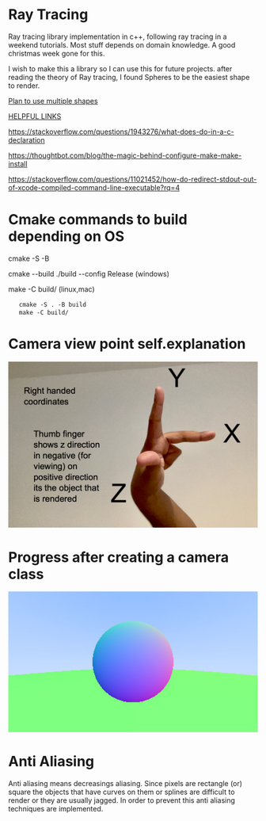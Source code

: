 # Ray Tracing

Ray tracing library implementation in c++, following ray tracing in a weekend tutorials. Most stuff depends on domain knowledge. A good christmas week gone for this. 

I wish to make this a library so I can use this for future projects. after reading the theory of Ray tracing, I found Spheres to be the easiest shape to render.

<u> Plan to use multiple shapes </u>

<u> HELPFUL LINKS </u>

https://stackoverflow.com/questions/1943276/what-does-do-in-a-c-declaration

https://thoughtbot.com/blog/the-magic-behind-configure-make-make-install

https://stackoverflow.com/questions/11021452/how-do-redirect-stdout-out-of-xcode-compiled-command-line-executable?rq=4


# Cmake commands to build depending on OS
cmake -S <path to source> -B <path to build>

cmake --build ./build --config Release (windows)

make -C build/ (linux,mac) 

```
   cmake -S . -B build
   make -C build/
```

# Camera view point self.explanation

<img src="images/ray_tracing.png" width="800">

# Progress after creating a camera class

<img src="images/image.jpg" width="800">

# Anti Aliasing

Anti aliasing means decreasings aliasing. Since pixels are rectangle (or) square the objects that have curves on them or splines are difficult to render or they are usually jagged. In order to prevent this anti aliasing techniques are implemented.